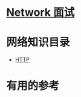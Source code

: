 # [Network 面试](https://github.com/stevenli91748/Network/blob/master/Interview.md)

# 网络知识目录

* [HTTP](https://github.com/stevenli91748/Network/blob/master/HTTP/README.md)










# 有用的参考

